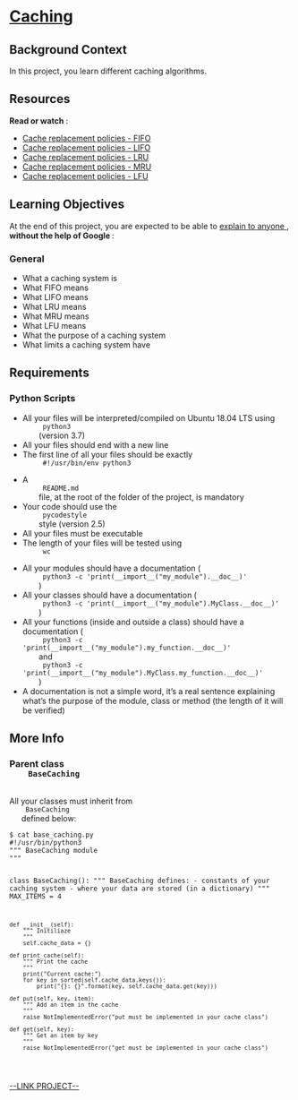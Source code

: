 # [Caching](https://intranet.hbtn.io/projects/390)

<html>
<div class="panel panel-default" id="project-description">
 <div class="panel-body">
  <h2>
   Background Context
  </h2>
  <p>
   In this project, you learn different caching algorithms.
  </p>
  <h2>
   Resources
  </h2>
  <p>
   <strong>
    Read or watch
   </strong>
   :
  </p>
  <ul>
   <li>
    <a href="https://en.wikipedia.org/wiki/Cache_replacement_policies#First_In_First_Out_%28FIFO%29" target="_blank" title="Cache replacement policies - FIFO">
     Cache replacement policies - FIFO
    </a>
   </li>
   <li>
    <a href="https://en.wikipedia.org/wiki/Cache_replacement_policies#Last_In_First_Out_%28LIFO%29" target="_blank" title="Cache replacement policies - LIFO">
     Cache replacement policies - LIFO
    </a>
   </li>
   <li>
    <a href="https://en.wikipedia.org/wiki/Cache_replacement_policies#Least_Recently_Used_%28LRU%29" target="_blank" title="Cache replacement policies - LRU">
     Cache replacement policies - LRU
    </a>
   </li>
   <li>
    <a href="https://en.wikipedia.org/wiki/Cache_replacement_policies#Most_Recently_Used_%28MRU%29" target="_blank" title="Cache replacement policies - MRU">
     Cache replacement policies - MRU
    </a>
   </li>
   <li>
    <a href="https://en.wikipedia.org/wiki/Cache_replacement_policies#Least-Frequently_Used_%28LFU%29" target="_blank" title="Cache replacement policies - LFU">
     Cache replacement policies - LFU
    </a>
   </li>
  </ul>
  <h2>
   Learning Objectives
  </h2>
  <p>
   At the end of this project, you are expected to be able to
   <a href="https://fs.blog/feynman-learning-technique/" target="_blank" title="explain to anyone">
    explain to anyone
   </a>
   ,
   <strong>
    without the help of Google
   </strong>
   :
  </p>
  <h3>
   General
  </h3>
  <ul>
   <li>
    What a caching system is
   </li>
   <li>
    What FIFO means
   </li>
   <li>
    What LIFO means
   </li>
   <li>
    What LRU means
   </li>
   <li>
    What MRU means
   </li>
   <li>
    What LFU means
   </li>
   <li>
    What the purpose of a caching system
   </li>
   <li>
    What limits a caching system have
   </li>
  </ul>
  <h2>
   Requirements
  </h2>
  <h3>
   Python Scripts
  </h3>
  <ul>
   <li>
    All your files will be interpreted/compiled on Ubuntu 18.04 LTS using
    <code>
     python3
    </code>
    (version 3.7)
   </li>
   <li>
    All your files should end with a new line
   </li>
   <li>
    The first line of all your files should be exactly
    <code>
     #!/usr/bin/env python3
    </code>
   </li>
   <li>
    A
    <code>
     README.md
    </code>
    file, at the root of the folder of the project, is mandatory
   </li>
   <li>
    Your code should use the
    <code>
     pycodestyle
    </code>
    style (version 2.5)
   </li>
   <li>
    All your files must be executable
   </li>
   <li>
    The length of your files will be tested using
    <code>
     wc
    </code>
   </li>
   <li>
    All your modules should have a documentation (
    <code>
     python3 -c 'print(__import__("my_module").__doc__)'
    </code>
    )
   </li>
   <li>
    All your classes should have a documentation (
    <code>
     python3 -c 'print(__import__("my_module").MyClass.__doc__)'
    </code>
    )
   </li>
   <li>
    All your functions (inside and outside a class) should have a documentation (
    <code>
     python3 -c 'print(__import__("my_module").my_function.__doc__)'
    </code>
    and
    <code>
     python3 -c 'print(__import__("my_module").MyClass.my_function.__doc__)'
    </code>
    )
   </li>
   <li>
    A documentation is not a simple word, it’s a real sentence explaining what’s the purpose of the module, class or method (the length of it will be verified)
   </li>
  </ul>
  <h2>
   More Info
  </h2>
  <h3>
   Parent class
   <code>
    BaseCaching
   </code>
  </h3>
  <p>
   All your classes must inherit from
   <code>
    BaseCaching
   </code>
   defined below:
  </p>
  <pre><code>$ cat base_caching.py
#!/usr/bin/python3
""" BaseCaching module
"""

class BaseCaching():
    """ BaseCaching defines:
      - constants of your caching system
      - where your data are stored (in a dictionary)
    """
    MAX_ITEMS = 4

    def __init__(self):
        """ Initiliaze
        """
        self.cache_data = {}

    def print_cache(self):
        """ Print the cache
        """
        print("Current cache:")
        for key in sorted(self.cache_data.keys()):
            print("{}: {}".format(key, self.cache_data.get(key)))

    def put(self, key, item):
        """ Add an item in the cache
        """
        raise NotImplementedError("put must be implemented in your cache class")

    def get(self, key):
        """ Get an item by key
        """
        raise NotImplementedError("get must be implemented in your cache class")
</code></pre>
 </div>
</div>

[--LINK PROJECT--](https://intranet.hbtn.io/projects/390)
</html>